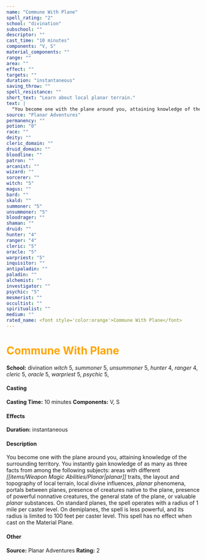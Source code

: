 ```yaml
---
name: "Commune With Plane"
spell_rating: "2"
school: "divination"
subschool: ""
descriptor: ""
cast_time: "10 minutes"
components: "V, S"
material_components: ""
range: ""
area: ""
effect: ""
targets: ""
duration: "instantaneous"
saving_throw: ""
spell_resistance: ""
short_text: "Learn about local planar terrain."
text: |
  "You become one with the plane around you, attaining knowledge of the surrounding territory. You instantly gain knowledge of as many as three facts from among the following subjects: areas with different planar traits, the layout and topography of local terrain, local divine influences, planar phenomena, portals between planes, presence of creatures native to the plane, presence of powerful nonnative creatures, the general state of the plane, or valuable planar substances. On standard planes, the spell operates with a radius of 1 mile per caster level. On demiplanes, the spell is less powerful, and its radius is limited to 100 feet per caster level. This spell has no effect when cast on the Material Plane."
source: "Planar Adventures"
permanency: ""
potion: "0"
race: ""
deity: ""
cleric_domain: ""
druid_domain: ""
bloodline: ""
patron: ""
arcanist: ""
wizard: ""
sorcerer: ""
witch: "5"
magus: ""
bard: ""
skald: ""
summoner: "5"
unsummoner: "5"
bloodrager: ""
shaman: ""
druid: ""
hunter: "4"
ranger: "4"
cleric: "5"
oracle: "5"
warpriest: "5"
inquisitor: ""
antipaladin: ""
paladin: ""
alchemist: ""
investigator: ""
psychic: "5"
mesmerist: ""
occultist: ""
spiritualist: ""
medium: ""
rated_name: <font style='color:orange'>Commune With Plane</font>
---
```


# <font style='color:orange'>Commune With Plane</font> 
**School:** divination 
_witch_ 5, _summoner_ 5, _unsummoner_ 5, _hunter_ 4, _ranger_ 4, _cleric_ 5, _oracle_ 5, _warpriest_ 5, _psychic_ 5, 
#### Casting
**Casting Time:** 10 minutes
 **Components:** V, S 
 #### Effects
**Duration:** instantaneous

 #### Description
You become one with the plane around you, attaining knowledge of the surrounding territory. You instantly gain knowledge of as many as three facts from among the following subjects: areas with different _[[items/Weapon Magic Abilities/Planar|planar]]_ traits, the layout and topography of local terrain, local divine influences, _planar_ phenomena, portals between planes, presence of creatures native to the plane, presence of powerful nonnative creatures, the general state of the plane, or valuable _planar_ substances. On standard planes, the spell operates with a radius of 1 mile per caster level. On demiplanes, the spell is less powerful, and its radius is limited to 100 feet per caster level. This spell has no effect when cast on the Material Plane.

 #### Other
**Source:** Planar Adventures
**Rating:** 2
